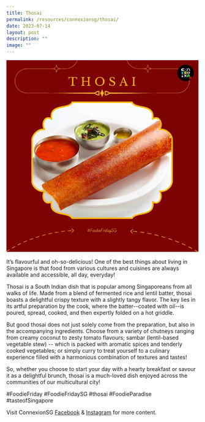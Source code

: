 ```yaml
---
title: Thosai
permalink: /resources/connexionsg/thosai/
date: 2023-07-14
layout: post
description: ""
image: ""
---
```

![](/images/connexionsg/2023/thosai.png)

It’s flavourful and oh-so-delicious! One of the best things about living in Singapore is that food from various cultures and cuisines are always available and accessible, all day, everyday!

Thosai is a South Indian dish that is popular among Singaporeans from all walks of life. Made from a blend of fermented rice and lentil batter, thosai boasts a delightful crispy texture with a slightly tangy flavor. The key lies in its artful preparation by the cook, where the batter--coated with oil--is poured, spread, cooked, and then expertly folded on a hot griddle.

But good thosai does not just solely come from the preparation, but also in the accompanying ingredients. Choose from a variety of chutneys ranging from creamy coconut to zesty tomato flavours; sambar (lentil-based vegetable stew) -- which is packed with aromatic spices and tenderly cooked vegetables; or simply curry to treat yourself to a culinary experience filled with a harmonious combination of textures and tastes!

So, whether you choose to start your day with a hearty breakfast or savour it as a delightful brunch, thosai is a much-loved dish enjoyed across the communities of our multicultural city!

#FoodieFriday #FoodieFridaySG #thosai #FoodieParadise #tasteofSingapore

Visit ConnexionSG <a target="_blank" href="https://www.facebook.com/ConnexionSG">Facebook</a> &amp; <a target="_blank" href="https://www.instagram.com/connexionsg/">Instagram</a> for more content.